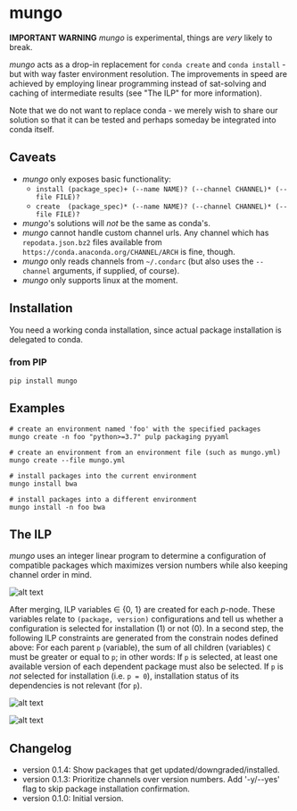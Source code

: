 # mungo

**IMPORTANT WARNING**
*mungo* is experimental, things are *very* likely to break.

*mungo* acts as a drop-in replacement for `conda create` and `conda install` -
but with way faster environment resolution.
The improvements in speed are achieved by employing linear programming instead
of sat-solving and caching of intermediate results (see "The ILP" for more information).

Note that we do not want to replace conda - we merely wish to share our solution so that it can be tested and perhaps
someday be integrated into conda itself.

## Caveats
  - *mungo* only exposes basic functionality:
    - `install (package_spec)+ (--name NAME)? (--channel CHANNEL)* (--file FILE)?`
    - `create  (package_spec)* (--name NAME)? (--channel CHANNEL)* (--file FILE)?`
  - *mungo*'s solutions will *not* be the same as conda's.
  - *mungo* cannot handle custom channel urls. Any channel which has `repodata.json.bz2` files available from `https://conda.anaconda.org/CHANNEL/ARCH` is fine, though.
  - *mungo* only reads channels from `~/.condarc` (but also uses the `--channel` arguments, if supplied, of course).
  - *mungo* only supports linux at the moment.

## Installation
You need a working conda installation, since actual package installation is
delegated to conda.
### from PIP
    pip install mungo

## Examples
    # create an environment named 'foo' with the specified packages
    mungo create -n foo "python>=3.7" pulp packaging pyyaml

    # create an environment from an environment file (such as mungo.yml)
    mungo create --file mungo.yml

    # install packages into the current environment
    mungo install bwa

    # install packages into a different environment
    mungo install -n foo bwa

## The ILP
*mungo* uses an integer linear program to determine a configuration of compatible packages which maximizes version numbers while also keeping channel order in mind.

![alt text](images/dag.png "Dependency DAG")

After merging, ILP variables ∈ {0, 1} are created for each *p*-node. These variables relate to `(package, version)` configurations and tell us whether a configuration is selected for installation (1) or not (0).
In a second step, the following ILP constraints are generated from the constrain nodes defined above:
For each parent `p` (variable), the sum of all children (variables) `C` must be greater or equal to `p`; in other words: If `p` is selected, at least one available version of each dependent package must also be selected. If `p` is *not* selected for installation (i.e. `p = 0`), installation status of its dependencies is not relevant (for `p`).

![alt text](images/dag2.png "Dependency DAG")


![alt text](images/dag3.png "Dependency DAG")
## Changelog
  - version 0.1.4: Show packages that get updated/downgraded/installed.
  - version 0.1.3: Prioritize channels over version numbers. Add '-y/--yes' flag to skip package installation confirmation.
  - version 0.1.0: Initial version.
